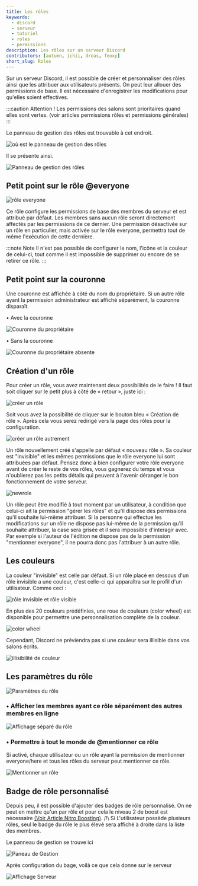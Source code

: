 ```yaml
---
title: Les rôles
keywords:
  - discord
  - serveur
  - tutoriel
  - roles
  - permissions
description: Les rôles sur un serveur Discord
contributors: [autumn, ichii, dreas, feoxy]
short_slug: Roles
---
```


Sur un serveur Discord, il est possible de créer et personnaliser des rôles ainsi que les attribuer aux utilisateurs présents.
On peut leur allouer des permissions de base.
Il est nécessaire d'enregistrer les modifications pour qu'elles soient effectives.

:::caution Attention !
Les permissions des salons sont prioritaires quand elles sont vertes. (voir articles permissions rôles et permissions générales)
:::

Le panneau de gestion des rôles est trouvable à cet endroit.

![où est le panneau de gestion des rôles](https://i.dfr.gg/89gp.png)

Il se présente ainsi.

![Panneau de gestion des rôles](https://i.dfr.gg/CFJY.png)


## Petit point sur le rôle @everyone

![rôle everyone](https://i.dfr.gg/HVd.png)

Ce rôle configure les permissions de base des membres du serveur et est attribué par défaut. Les membres sans aucun rôle seront directement affectés par les permissions de ce dernier. Une permission désactivée sur un rôle en particulier, mais activée sur le rôle everyone, permettra tout de même l'exécution de cette dernière.

:::note Note
Il n'est pas possible de configurer le nom, l'icône et la couleur de celui-ci, tout comme il est impossible de supprimer ou encore de se retirer ce rôle.
::: 


## Petit point sur la couronne

Une couronne est affichée à côté du nom du propriétaire.
Si un autre rôle ayant la permission administrateur est affiché séparément, la couronne disparaît.

• Avec la couronne

![Couronne du propriétaire](https://i.dfr.gg/75f7.png)

• Sans la couronne 

![Couronne du propriétaire absente](https://i.dfr.gg/xiTu.png)

## Création d'un rôle
Pour créer un rôle, vous avez maintenant deux possibilités de le faire ! Il faut soit cliquer sur le petit plus à côté de « retour », juste ici :

![créer un rôle](https://i.dfr.gg/Oc7f.png) 

Soit vous avez la possibilité de cliquer sur le bouton bleu « Création de rôle ». Après cela vous serez redirigé vers la page des rôles pour la configuration.

![créer un rôle autrement](https://i.dfr.gg/QqbC.png)

Un rôle nouvellement créé s'appelle par défaut « nouveau rôle ». Sa couleur est "invisible" et les mêmes permissions que le rôle everyone lui sont attribuées par défaut. Pensez donc à bien configurer votre rôle everyone avant de créer le reste de vos rôles, vous gagnerez du temps et vous n'oublierez pas les petits détails qui peuvent à l'avenir déranger le bon fonctionnement de votre serveur.

![newrole](https://i.dfr.gg/AbWQ.png)

Un rôle peut être modifié à tout moment par un utilisateur, à condition que celui-ci ait la permission "gérer les rôles" et qu'il dispose des permissions qu'il souhaite lui-même attribuer. Si la personne qui effectue les modifications sur un rôle ne dispose pas lui-même de la permission qu'il souhaite attribuer, la case sera grisée et il sera impossible d'interagir avec. Par exemple si l'auteur de l'édition ne dispose pas de la permission "mentionner everyone", il ne pourra donc pas l'attribuer à un autre rôle.


## Les couleurs
La couleur "invisible" est celle par défaut. Si un rôle placé en dessous d'un rôle invisible a une couleur, c'est celle-ci qui apparaîtra sur le profil d'un utilisateur. Comme ceci :

![rôle invisible et rôle visible](https://i.dfr.gg/cnM8.png)

En plus des 20 couleurs prédéfinies, une roue de couleurs (color wheel) est disponible pour permettre une personnalisation complète de la couleur.

![color wheel](https://i.dfr.gg/BZ8z.png)

Cependant, Discord ne préviendra pas si une couleur sera illisible dans vos salons écrits.

![illisibilité de couleur](https://i.dfr.gg/FaQ4.png)


## Les paramètres du rôle

![Paramètres du rôle](https://i.dfr.gg/jvn.png)

### • Afficher les membres ayant ce rôle séparément des autres membres en ligne

![Affichage séparé du rôle](https://i.dfr.gg/xiTu.png)

### • Permettre à tout le monde de @mentionner ce rôle
Si activé, chaque utilisateur ou un rôle ayant la permission de mentionner everyone/here et tous les rôles du serveur peut mentionner ce rôle.

![Mentionner un rôle](https://i.dfr.gg/iRI.png)

## Badge de rôle personnalisé 

Depuis peu, il est possible d'ajouter des badges de rôle personnalisé. On ne peut en mettre qu'un par rôle et pour cela le niveau 2 de boost est nécessaire [(Voir Article Nitro Boosting)](/wiki/contenu-payant/boost-serveur). /!\ Si L'utilisateur possède plusieurs rôles, seul le badge du rôle le plus élevé sera affiché à droite dans la liste des membres.

Le panneau de gestion se trouve ici 

![Paneau de Gestion](https://i.dfr.gg/veaf.png)

Après configuration du bage, voilà ce que cela donne sur le serveur

![Affichage Serveur](https://i.dfr.gg/ey8T.png)

